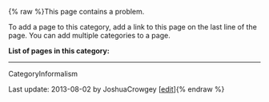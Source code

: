 {% raw %}This page contains a problem.

To add a page to this category, add a link to this page on the last line
of the page. You can add multiple categories to a page.

**List of pages in this category:**

* * *

CategoryInformalism

Last update: 2013-08-02 by JoshuaCrowgey [[edit](https://github.com/delph-in/docs/wiki/InformalismTemplate/_edit)]{% endraw %}